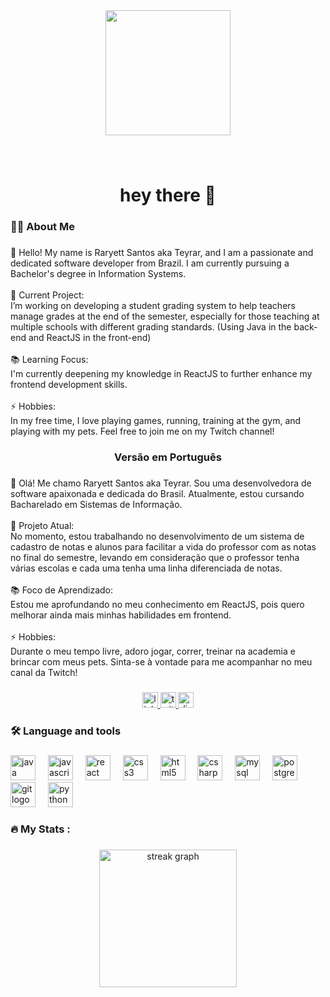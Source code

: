 <div align="center">
  <img height="200" src="https://i.giphy.com/media/v1.Y2lkPTc5MGI3NjExOTN6MDRmYTEyOXhndXc1MTZmZXJyYXhuMGp6bzdjMmZuemgzenZ1diZlcD12MV9pbnRlcm5hbF9naWZfYnlfaWQmY3Q9Zw/HscDLzkO8EOTmgkhQP/giphy.gif"  />
</div>

###

<br clear="both">

<h1 align="center">hey there 👋</h1>

###

<h3 align="left">👩‍💻  About Me</h3>

###

<p align="left">👋 Hello! My name is Raryett  Santos aka Teyrar, and I am a passionate and dedicated software developer from Brazil. I am currently pursuing a Bachelor's degree in Information Systems.<br><br>🔭 Current Project:<br>I’m working on developing a student grading system to help teachers manage grades at the end of the semester, especially for those teaching at multiple schools with different grading standards. (Using Java in the back-end and ReactJS in the front-end)<br><br>📚 Learning Focus:<br>I'm currently deepening my knowledge in ReactJS to further enhance my frontend development skills.<br><br>⚡ Hobbies:<br>In my free time, I love playing games, running, training at the gym, and playing with my pets. Feel free to join me on my Twitch channel!</p>

###

<h3 align="center">Versão em Português</h3>

###

<p align="left">👋 Olá! Me chamo Raryett Santos aka Teyrar. Sou uma desenvolvedora de software apaixonada e dedicada do Brasil. Atualmente, estou cursando Bacharelado em Sistemas de Informação.<br><br>🔭 Projeto Atual:<br>No momento, estou trabalhando no desenvolvimento de um sistema de cadastro de notas e alunos para facilitar a vida do professor com as notas no final do semestre, levando em consideração que o professor tenha várias escolas e cada uma tenha uma linha diferenciada de notas.<br><br>📚 Foco de Aprendizado:<br>Estou me aprofundando no meu conhecimento em ReactJS, pois quero melhorar ainda mais minhas habilidades em frontend.<br><br>⚡ Hobbies:<br>Durante o meu tempo livre, adoro jogar, correr, treinar na academia e brincar com meus pets. Sinta-se à vontade para me acompanhar no meu canal da Twitch!</p>

###

<div align="center">
  <a href="https://www.linkedin.com/in/raryett-santos-b236b1212/" target="_blank">
    <img src="https://img.shields.io/static/v1?message=LinkedIn&logo=linkedin&label=&color=0077B5&logoColor=white&labelColor=&style=for-the-badge" height="25" alt="linkedin logo"  />
  </a>
  <a href="https://www.twitch.tv/teyrarr" target="_blank">
    <img src="https://img.shields.io/static/v1?message=Twitch&logo=twitch&label=&color=9146FF&logoColor=white&labelColor=&style=for-the-badge" height="25" alt="twitch logo"  />
  </a>
  <img src="https://img.shields.io/static/v1?message=Discord&logo=discord&label=&color=7289DA&logoColor=white&labelColor=&style=for-the-badge" height="25" alt="discord logo"  />
</div>

###

<h3 align="left">🛠 Language and tools</h3>

###

<div align="left">
  <img src="https://cdn.jsdelivr.net/gh/devicons/devicon/icons/java/java-original.svg" height="40" alt="java logo"  />
  <img width="12" />
  <img src="https://cdn.jsdelivr.net/gh/devicons/devicon/icons/javascript/javascript-original.svg" height="40" alt="javascript logo"  />
  <img width="12" />
  <img src="https://cdn.jsdelivr.net/gh/devicons/devicon/icons/react/react-original.svg" height="40" alt="react logo"  />
  <img width="12" />
  <img src="https://cdn.jsdelivr.net/gh/devicons/devicon/icons/css3/css3-original.svg" height="40" alt="css3 logo"  />
  <img width="12" />
  <img src="https://cdn.jsdelivr.net/gh/devicons/devicon/icons/html5/html5-original.svg" height="40" alt="html5 logo"  />
  <img width="12" />
  <img src="https://cdn.jsdelivr.net/gh/devicons/devicon/icons/csharp/csharp-original.svg" height="40" alt="csharp logo"  />
  <img width="12" />
  <img src="https://cdn.jsdelivr.net/gh/devicons/devicon/icons/mysql/mysql-original.svg" height="40" alt="mysql logo"  />
  <img width="12" />
  <img src="https://cdn.jsdelivr.net/gh/devicons/devicon/icons/postgresql/postgresql-original.svg" height="40" alt="postgresql logo"  />
  <img width="12" />
  <img src="https://cdn.jsdelivr.net/gh/devicons/devicon/icons/git/git-original.svg" height="40" alt="git logo"  />
  <img width="12" />
  <img src="https://cdn.jsdelivr.net/gh/devicons/devicon/icons/python/python-original.svg" height="40" alt="python logo"  />
</div>

###

<h3 align="left">🔥   My Stats :</h3>

###

<div align="center">
  <img src="https://streak-stats.demolab.com?user=raryett&locale=en&mode=daily&theme=dark&hide_border=false&border_radius=5&order=3" height="220" alt="streak graph"  />
</div>

###
